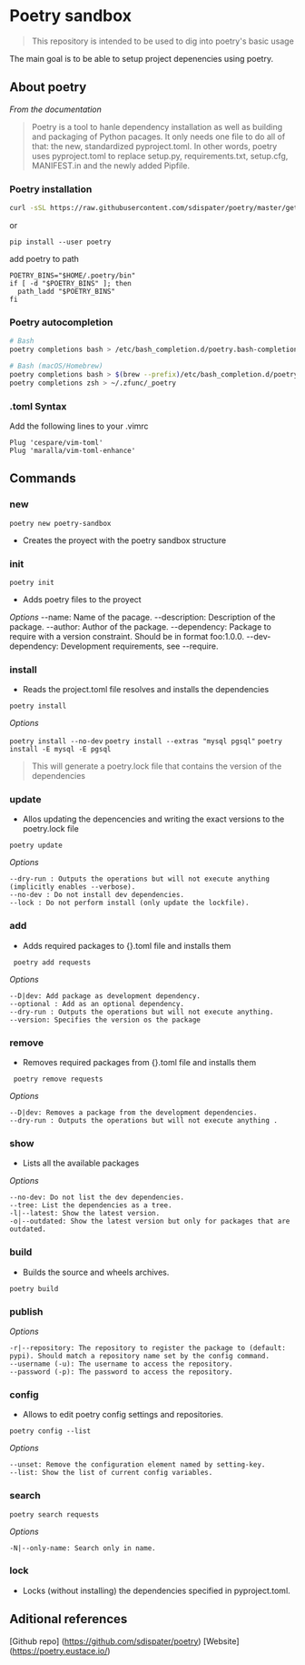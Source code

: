 
# Poetry sandbox

>  This repository is intended to be used to dig into poetry's basic usage

The main goal is to be able to setup project depenencies using poetry.

## About poetry

*From the documentation*

> Poetry is a tool to hanle dependency installation as well as building and packaging of Python pacages. It only needs one file to do all of that: the new, standardized pyproject.toml. In other words, poetry uses pyproject.toml to replace setup.py, requirements.txt, setup.cfg, MANIFEST.in and the newly added Pipfile.


### Poetry installation

```sh
curl -sSL https://raw.githubusercontent.com/sdispater/poetry/master/get-poetry.py | python

```

or

```
pip install --user poetry
```

add poetry to path

```
POETRY_BINS="$HOME/.poetry/bin"
if [ -d "$POETRY_BINS" ]; then
  path_ladd "$POETRY_BINS"
fi
```

### Poetry autocompletion

```sh
# Bash
poetry completions bash > /etc/bash_completion.d/poetry.bash-completion

# Bash (macOS/Homebrew)
poetry completions bash > $(brew --prefix)/etc/bash_completion.d/poetry.bash-completion # Fish poetry completions fish > ~/.config/fish/completions/poetry.fish # Zsh
poetry completions zsh > ~/.zfunc/_poetry

```

### .toml Syntax

Add the following lines to your .vimrc

```
Plug 'cespare/vim-toml'
Plug 'maralla/vim-toml-enhance'

```

## Commands

### new

`poetry new poetry-sandbox`

* Creates the proyect with the poetry sandbox structure

### init

`poetry init`

* Adds poetry files to the proyect

*Options*
--name: Name of the pacage.
--description: Description of the package.
--author: Author of the package.
--dependency: Package to require with a version constraint. Should be in format foo:1.0.0.
--dev-dependency: Development requirements, see --require.

### install

* Reads the project.toml file resolves and installs the dependencies

` poetry install `

*Options*

` poetry install --no-dev `
` poetry install --extras "mysql pgsql" `
` poetry install -E mysql -E pgsql `

> This will generate a poetry.lock file that contains the version of the dependencies

### update

* Allos updating the depencencies and writing the exact versions to the poetry.lock file

` poetry update `

*Options*

```
--dry-run : Outputs the operations but will not execute anything (implicitly enables --verbose).
--no-dev : Do not install dev dependencies.
--lock : Do not perform install (only update the lockfile).
```

### add <package>

* Adds required packages to {}.toml file and installs them

` poetry add requests`

*Options*

```
--D|dev: Add package as development dependency.
--optional : Add as an optional dependency.
--dry-run : Outputs the operations but will not execute anything.
--version: Specifies the version os the package

```

### remove <package>

* Removes required packages from {}.toml file and installs them

` poetry remove requests`

*Options*

```
--D|dev: Removes a package from the development dependencies.
--dry-run : Outputs the operations but will not execute anything .

```

### show

* Lists all the available packages

*Options*

```
--no-dev: Do not list the dev dependencies.
--tree: List the dependencies as a tree.
-l|--latest: Show the latest version.
-o|--outdated: Show the latest version but only for packages that are outdated.
```

### build

* Builds the source and wheels archives.

`poetry build`

### publish

*Options*

```
-r|--repository: The repository to register the package to (default: pypi). Should match a repository name set by the config command.
--username (-u): The username to access the repository.
--password (-p): The password to access the repository.
```

### config

* Allows to edit poetry config settings and repositories.

`poetry config --list`

*Options*
```
--unset: Remove the configuration element named by setting-key.
--list: Show the list of current config variables.
```

### search

`poetry search requests`

*Options*

`-N|--only-name: Search only in name.`

### lock

* Locks (without installing) the dependencies specified in pyproject.toml.

## Aditional references

[Github repo] (https://github.com/sdispater/poetry)
[Website] (https://poetry.eustace.io/)
